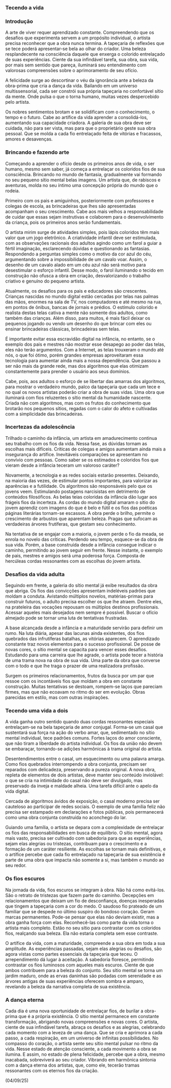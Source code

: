 ### Tecendo a vida

### Introdução

A arte de viver requer aprendizado constante. Compreendendo que os desafios que experimenta servem a um propósito individual, o artista precisa reconhecer que a obra nunca termina. A tapeçaria de reflexões que se tece poderá apresentar-se bela ao olhar do criador. Uma beleza resplandecente na consciência daquele que enxerga o colorido entrelaçado de suas experiências. Ciente da sua infindável tarefa, sua obra, sua vida, por mais sem sentido que pareça, iluminará seu entendimento com valorosas compreensões sobre o aprimoramento de seu ofício.

A felicidade surge ao descortinar o véu da ignorância ante a beleza da obra-prima que cria a dança da vida. Bailando em um universo multissensorial, cada ser constrói sua própria tapeçaria no confortável sítio da mente. Onde pulsa o que o torna humano, muitas vezes despercebido pelo artista.

Os nobres sentimentos brotam e se solidificam com o conhecimento, o tempo e o futuro. Cabe ao artífice da vida aprender a consolidá-los, aumentando sua capacidade criadora. A galeria de sua obra deve ser cuidada, não para ser vista, mas para que o proprietário geste sua obra pessoal. Que se molda a cada fio entrelaçado feita de vitórias e fracassos, amores e desavenças.

### Brincando e fazendo arte

Começando a aprender o ofício desde os primeiros anos de vida, o ser humano, mesmo sem saber, já começa a entrelaçar os coloridos fios de sua consciência. Brincando no mundo de fantasia, gradualmente vai formando no seu pequeno sítio mental belas imagens. Um artista que, de rabiscos e aventuras, molda no seu íntimo uma concepção própria do mundo que o rodeia.

Primeiro com os pais e amiguinhos, posteriormente com professores e colegas de escola, as brincadeiras que lhes são apresentadas acompanham o seu crescimento. Cabe aos mais velhos a responsabilidade de cuidar que essas sejam instrutivas e colaborem para o desenvolvimento da criança, pois os primeiros anos serão fundamentais.

O artista mirim surge de atividades simples, pois lápis coloridos têm mais valor que um jogo eletrônico. A criatividade infantil deve ser estimulada, com as observações racionais dos adultos agindo como um farol a guiar a fértil imaginação, esclarecendo dúvidas e questionando as fantasias. Respondendo a perguntas simples como o motivo da cor azul do céu, argumentando sobre a impossibilidade de um cavalo voar. Assim, o desenho de um cavalo alado em um céu azul não será motivo para desestimular o esforço infantil. Desse modo, o farol iluminando o tecido em construção não ofusca a obra em criação, desvalorizando o trabalho criativo e genuíno do pequeno artista.

Atualmente, os desafios para os pais e educadores são crescentes. Crianças nascidas no mundo digital estão cercadas por telas nas palmas das mãos, enormes na sala de TV, nos computadores e até mesmo na rua, em pontos de ônibus, bancas de jornais e prédios. O estímulo colorido e realista destas telas cativa a mente não somente dos adultos, como também das crianças. Além disso, para muitos, é mais fácil deixar os pequenos jogando ou vendo um desenho do que brincar com eles ou ensinar brincadeiras clássicas, brincadeiras sem telas.

É importante evitar essa escravidão digital na infância, no entanto, se o exemplo dos pais e mestres não mostrar esse desapego ao poder das telas, eles não terão argumentos. Com a Internet, as telas trouxeram o mundo até nós, o que foi ótimo, porém grandes empresas aproveitaram essa tecnologia para aumentar ainda mais a nossa dependência. Que passou a ser não mais da grande rede, mas dos algoritmos que elas otimizam constantemente para prender o usuário aos seus domínios.

Cabe, pois, aos adultos o esforço de se libertar das amarras dos algoritmos, para mostrar o verdadeiro mundo, palco da tapeçaria que cada um tece e no qual os novos artistas poderão criar a obra de suas vidas. Uma obra que iluminará com fios reluzentes o sítio mental da humanidade nascente. Criada não com algoritmos, mas com os frutos do conhecimento que brotarão nos pequenos sítios, regadas com o calor do afeto e cultivadas com a simplicidade das brincadeiras.

### Incertezas da adolescência

Trilhado o caminho da infância, um artista em amadurecimento continua seu trabalho com os fios da vida. Nessa fase, as dúvidas tornam as escolhas mais difíceis. Críticas de colegas e amigos aumentam ainda mais a insegurança do artífice. Inevitáveis comparações se apresentam no convívio com pessoas. Como saber se os estimados e coloridos fios que vieram desde a infância teceram um valoroso caráter?

Novamente, a tecnologia e as redes sociais estarão presentes. Deixando, na maioria das vezes, de estimular pontos importantes, para valorizar as aparências e a futilidade. Os algoritmos são responsáveis pelo que os jovens veem. Estimulando postagens narcisistas em detrimento de conteúdos filosóficos. As belas teias coloridas da infância dão lugar aos frágeis fios da incerteza. As cordas do mundo digital amaram o sítio do jovem aprendiz com imagens do que é belo e fútil e os fios das poéticas páginas literárias tornam-se escassos. A obra perde o brilho, permite o crescimento de arbustos que aparentam beleza. Pragas que sufocam as verdadeiras árvores frutíferas, que gestam seu conhecimento.

Na tentativa de se engajar com a maioria, o jovem perde o fio da meada, se enrola no novelo das críticas. Perdendo seu tempo, esquece-se da obra de sua vida. Porém, a base construída desde a infância consegue indicar o caminho, permitindo ao jovem seguir em frente. Nesse instante, o exemplo de pais, mestres e amigos será uma poderosa força. Composta de hercúleas cordas ressonantes com as escolhas do jovem artista.

### Desafios da vida adulta

Seguindo em frente, a galeria do sítio mental já exibe resultados da obra que abriga. Os fios das convicções apresentam indeléveis padrões que moldam a conduta. Avistando múltiplos novelos, matérias-primas para construir futuros, o adulto precisa escolher os que lhe atraem. Dentre eles, na prateleira das vocações repousam os múltiplos destinos profissionais. Acessar aqueles mais desejados nem sempre é possível. Buscar o ofício almejado pode se tornar uma luta de tentativas frustradas.

A base alcançada desde a infância e a maturidade servirão para definir um rumo. Na luta diária, apesar das lacunas ainda existentes, dos fios quebrados das infrutíferas batalhas, as vitórias aparecem. O aprendizado constante traz novos elementos para o sucesso profissional. De posse de novas cores, o sítio mental se capacita para vencer esses desafios. Estudando para uma carreira que lhe agrade, o artista pode tecer a história de uma trama nova na obra de sua vida. Uma parte da obra que converse com o todo e que lhe traga o prazer de uma realizadora profissão.

Surgem os primeiros relacionamentos, frutos da busca por um par que ressoe com os incontáveis fios que moldam a obra em constante construção. Muitas tentativas se destoam, rompem-se laços que pareciam firmes, mas que não ecoavam no ritmo do ser em evolução. Obras parecidas em estilo, mas com outras inspirações.

### Tecendo uma vida a dois

A vida ganha outro sentido quando duas cordas ressonantes especiais entrelaçam-se na bela tapeçaria de amor conjugal. Forma-se um casal que sustentará sua força na ação do verbo amar, que, sedimentado no sítio mental individual, tece padrões comuns. Fortes laços do amor consciente, que não tiram a liberdade do artista individual. Os fios da união não devem se embaraçar, tornando-se adições harmônicas à trama original do artista.

Desentendimentos entre o casal, um esquecimento ou uma palavra amarga. Como fios quebrados interrompendo a obra conjunta, precisam ser reparados com delicadeza, preservando a pureza original. A nova obra, repleta de elementos de dois artistas, deve manter seu conteúdo inviolável: o que se cria na intimidade do casal não deve ser divulgado, mas preservado da inveja e maldade alheia. Uma tarefa difícil ante o apelo da vida digital.

Cercada de algoritmos ávidos de exposição, o casal moderno precisa ser cauteloso ao participar de redes sociais. O exemplo de uma família feliz não precisa ser estampado em declarações e fotos públicas, pois permanecerá como uma obra conjunta construída no aconchego do lar.

Guiando uma família, o artista se depara com a complexidade de entrelaçar os fios das responsabilidades em busca de equilíbrio. O sítio mental, agora mais vasto, precisa ser cultivado com sabedoria para que as experiências, sejam elas alegrias ou tristezas, contribuam para o crescimento e a formação de um caráter resiliente. As escolhas se tornam mais definitivas, e o artífice percebe que cada fio entrelaçado na tapeçaria de sua existência é parte de uma obra que impacta não somente a si, mas também o mundo ao seu redor.

### Os fios escuros

Na jornada da vida, fios escuros se integram à obra. Não há como evitá-los. São o retrato de tristezas que fazem parte do caminho. Decepções em relacionamentos que deixam um fio de desconfiança, doenças inesperadas que tingem a tapeçaria com a cor do medo. O saudoso fio prateado de um familiar que se despede no último suspiro do bondoso coração. Geram marcas permanentes. Pode-se pensar que elas não deviam existir, mas a obra ganha força com elas. Reconhecê-las como parte da vida torna o artista mais completo. Estão no seu sítio para contrastar com os coloridos fios, realçando sua beleza. Ela não estaria completa sem esse contraste.

O artífice da vida, com a maturidade, compreende a sua obra em toda a sua amplitude. As experiências passadas, sejam elas alegrias ou desafios, são agora vistas como partes essenciais da tapeçaria que teceu. O arrependimento dá lugar à aceitação. A sabedoria floresce, permitindo contrastar os fios luminosos com aqueles mais escuros. Ciente de que ambos contribuem para a beleza do conjunto. Seu sítio mental se torna um jardim maduro, onde as ervas daninhas são podadas com serenidade e as árvores antigas de suas experiências oferecem sombra e amparo, revelando a beleza da narrativa completa de sua existência.

### A dança eterna

Cada dia é uma nova oportunidade de entrelaçar fios, de burilar a obra-prima que é a própria existência. O sítio mental permanece em constante transformação, abrigando novas compreensões e novas cores. O artista, ciente de sua infindável tarefa, abraça os desafios e as alegrias, celebrando cada momento com a leveza de uma dança. Que se cria e aprimora a cada passo, a cada respiração, em um universo de infinitas possibilidades. No compasso do coração, o artista sente seu sítio mental pulsar no ritmo da vida. Nesse estado de atenção consciente, a cada movimento a obra se ilumina. E assim, no estado de plena felicidade, percebe que a obra, mesmo inacabada, sobreviverá ao seu criador. Vibrando em harmônica sintonia com a dança eterna dos artistas, que, como ele, tecerão tramas ressonantes com os eternos fios da criação.

(04/09/25)